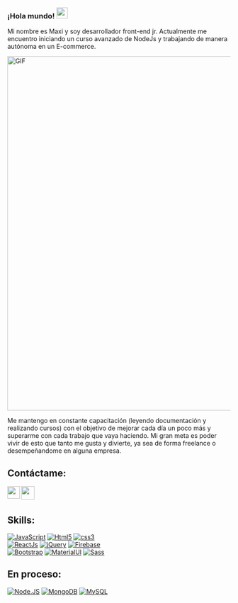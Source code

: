 ### ¡Hola mundo! <img src="https://media.giphy.com/media/hvRJCLFzcasrR4ia7z/giphy.gif" width="25px">

Mi nombre es Maxi y soy desarrollador front-end jr. Actualmente me encuentro iniciando un curso avanzado de NodeJs y trabajando de manera autónoma en un E-commerce.

<img align="center" alt="GIF" src="https://experienciajoven.com/wp-content/uploads/2021/03/que-hace-un-programador-web.gif" width="800" />

Me mantengo en constante capacitación (leyendo documentación y realizando cursos) con el objetivo de mejorar cada día un poco más y superarme con cada trabajo que vaya haciendo. Mi gran meta es poder vivir de esto que tanto me gusta y divierte, ya sea de forma freelance o desempeñandome en alguna empresa.

## Contáctame:
<a href="https://www.instagram.com/maxiferrioli/?hl=es-la"><img align="left" alt="" width="28px" src="https://raw.githubusercontent.com/hussainweb/hussainweb/main/icons/instagram.png"/> </a>
<a href="https://www.linkedin.com/in/maximiliano-adri%C3%A1n-ferrioli/
"><img align="left" alt="" width="30px" src="https://raw.githubusercontent.com/peterthehan/peterthehan/master/assets/linkedin.svg" /></a>

<br></br>

## Skills:
[![JavaScript](https://img.shields.io/badge/JavaScript-45B3FF?style=for-the-badge&logo=javascript&logoColor=white&labelColor=101010)](#)
[![Html5](https://img.shields.io/badge/HTML5-45B3FF?style=for-the-badge&logo=html5&logoColor=white&labelColor=101010)](#)
[![css3](https://img.shields.io/badge/CSS3-45B3FF?style=for-the-badge&logo=css3&logoColor=white&labelColor=101010)](#)
</br>
[![ReactJs](https://img.shields.io/badge/React.Js-FFFFFF?style=for-the-badge&logo=react&logoColor=white&labelColor=101010)](#)
[![jQuery](https://img.shields.io/badge/jQuery-FFFFFF?style=for-the-badge&logo=jquery&logoColor=white&labelColor=101010)](#)
[![Firebase](https://img.shields.io/badge/Firebase-FFFFFF?style=for-the-badge&logo=firebase&logoColor=white&labelColor=101010)]()
</br>
[![Bootstrap](https://img.shields.io/badge/Bootstrap-45B3FF?style=for-the-badge&logo=bootstrap&logoColor=white&labelColor=101010)](#)
[![MaterialUI](https://img.shields.io/badge/Material.UI-45B3FF?style=for-the-badge&logo=materialui&logoColor=white&labelColor=101010)](#)
[![Sass](https://img.shields.io/badge/Sass-45B3FF?style=for-the-badge&logo=sass&logoColor=white&labelColor=101010)](#)

## En proceso:
[![Node.JS](https://img.shields.io/badge/Node.JS-0346EC?style=for-the-badge&logo=node.js&logoColor=white&labelColor=101010)]()
[![MongoDB](https://img.shields.io/badge/MongoDB-FFE315?style=for-the-badge&logo=mongodb&logoColor=white&labelColor=101010)]()
[![MySQL](https://img.shields.io/badge/MySQL-0346EC?style=for-the-badge&logo=mysql&logoColor=white&labelColor=101010)]()
</br>
